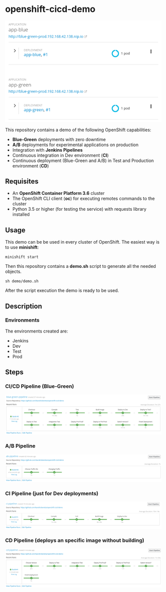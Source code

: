 # openshift-cicd-demo

![demo](demo/img/demo.png)

This repository contains a demo of the following OpenShift capabilities:

* **Blue-Green** deployments with zero downtime
* **A/B** deployments for experimental applications on production
* Integration with **Jenkins Pipelines**
* Continuous integration in Dev environment (**CI**)
* Continuous deployment (Blue-Green and A/B) in Test and Production environment (**CD**)

## Requisites

* An **OpenShift Container Platform 3.6** cluster
* The OpenShift CLI client (**oc**) for executing remotes commands to the cluster
* Python 3.5 or higher (for testing the service) with requests library installed

## Usage

This demo can be be used in every cluster of OpenShift. The easiest way is to use **minishift**:

    minishift start

Then this repository contains a **demo.sh** script to generate all the needed objects.

    sh demo/demo.sh

After the script execution the demo is ready to be used.

## Description

### Environments

The environments created are:

* Jenkins
* Dev
* Test
* Prod

## Steps

### CI/CD Pipeline (Blue-Green)

![bg-pipeline](demo/img/bg-pipeline.png)

### A/B Pipeline

![ab-pipeline](demo/img/ab-pipeline.png)

### CI Pipeline (just for Dev deployments)

![ci-pipeline](demo/img/ci-pipeline.png)

### CD Pipeline (deploys an specific image without building)

![cd-pipeline](demo/img/cd-pipeline.png)
